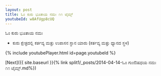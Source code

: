 ```yaml
---
layout: post
title: ಓಂ ಕುರು ಭೂತಾಯ ನಮಃ ೧೧ ಟೈಮ್ಸ್
youtubeId: w8AfUgp8cUQ
---
```

 
 
 ಓಂ ಕುರು ಭೂತಾಯ ನಮಃ  
 
 -  ಕುರು ಕ್ಷೇತ್ರದಲ್ಲಿ ಕರ್ತವ್ಯ ಮತ್ತು ಉಪಾಸನ ಸ್ಥಾನ ಯಾರು (ಕರ್ತವ್ಯ ಮತ್ತು ಧ್ಯಾನದ ಸ್ಥಳ) 
 
  
 
  
 
 
 
 
 
 


{% include youtubePlayer.html id=page.youtubeId %}
 
[Next]({{ site.baseurl }}{% link  split1/_posts/2014-04-14-ಓಂ ಗುಂಔಷಧಯ ನಮಃ ೧೧ ಟೈಮ್ಸ್.md%})
 
